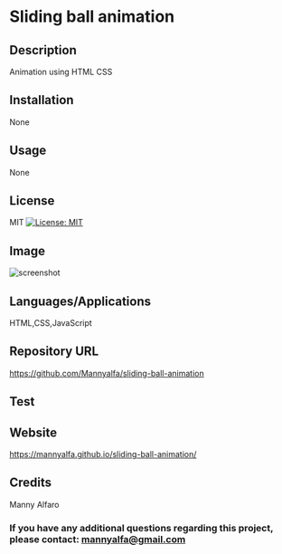 # Sliding ball animation
  
## Description
Animation using HTML CSS

## Installation
None

## Usage
None

## License
MIT [![License: MIT](https://img.shields.io/badge/License-MIT-yellow.svg)](https://opensource.org/licenses/MIT)

## Image
![screenshot]()

## Languages/Applications
HTML,CSS,JavaScript

## Repository URL
https://github.com/Mannyalfa/sliding-ball-animation 

## Test

## Website
https://mannyalfa.github.io/sliding-ball-animation/
   
    
## Credits
Manny Alfaro

### If you have any additional questions regarding this project, please contact: mannyalfa@gmail.com